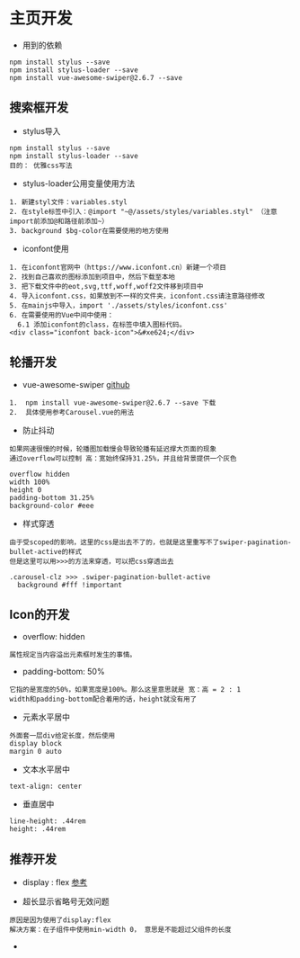 # 主页开发

- 用到的依赖
```text
npm install stylus --save
npm install stylus-loader --save
npm install vue-awesome-swiper@2.6.7 --save
```

## 搜索框开发
- stylus导入
```
npm install stylus --save
npm install stylus-loader --save
目的： 优雅css写法
```
- stylus-loader公用变量使用方法
```text
1. 新建styl文件：variables.styl
2. 在style标签中引入：@import "~@/assets/styles/variables.styl" （注意import前添加@和路径前添加~）
3. background $bg-color在需要使用的地方使用
```

- iconfont使用
```text
1. 在iconfont官网中（https://www.iconfont.cn）新建一个项目
2. 找到自己喜欢的图标添加到项目中，然后下载至本地
3. 把下载文件中的eot,svg,ttf,woff,woff2文件移到项目中
4. 导入iconfont.css，如果放到不一样的文件夹，iconfont.css请注意路径修改
5. 在mainjs中导入，import './assets/styles/iconfont.css'
6. 在需要使用的Vue中间中使用：
  6.1 添加iconfont的class，在标签中填入图标代码。
<div class="iconfont back-icon">&#xe624;</div>
```

## 轮播开发
- vue-awesome-swiper [github](https://github.com/surmon-china/vue-awesome-swiper)
```text
1.  npm install vue-awesome-swiper@2.6.7 --save 下载
2.  具体使用参考Carousel.vue的用法
```
- 防止抖动
```text
如果网速很慢的时候，轮播图加载慢会导致轮播有延迟撑大页面的现象
通过overflow可以控制 高：宽始终保持31.25%，并且给背景提供一个灰色

overflow hidden
width 100%
height 0
padding-bottom 31.25%
background-color #eee
```
- 样式穿透
```text
由于受scoped的影响，这里的css是出去不了的，也就是这里重写不了swiper-pagination-bullet-active的样式
但是这里可以用>>>的方法来穿透，可以把css穿透出去
  
.carousel-clz >>> .swiper-pagination-bullet-active
  background #fff !important
```

## Icon的开发
- overflow: hidden
```text
属性规定当内容溢出元素框时发生的事情。
```
- padding-bottom: 50%
```text
它指的是宽度的50%，如果宽度是100%。那么这里意思就是 宽：高 = 2 : 1
width和padding-bottom配合着用的话，height就没有用了
```
-  元素水平居中
```text
外面套一层div给定长度，然后使用
display block
margin 0 auto
```
- 文本水平居中
```text
text-align: center
```
- 垂直居中
```text
line-height: .44rem
height: .44rem
```

## 推荐开发
- display : flex [参考](https://www.cnblogs.com/qingchunshiguang/p/8011103.html)

- 超长显示省略号无效问题
```text
原因是因为使用了display:flex
解决方案：在子组件中使用min-width 0， 意思是不能超过父组件的长度
```

- 

  
  

